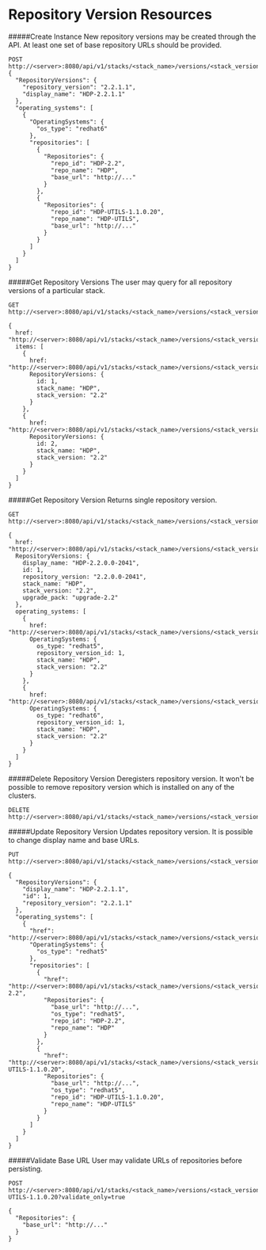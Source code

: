 <!---
Licensed to the Apache Software Foundation (ASF) under one or more
contributor license agreements. See the NOTICE file distributed with
this work for additional information regarding copyright ownership.
The ASF licenses this file to You under the Apache License, Version 2.0
(the "License"); you may not use this file except in compliance with
the License. You may obtain a copy of the License at

http://www.apache.org/licenses/LICENSE-2.0

Unless required by applicable law or agreed to in writing, software
distributed under the License is distributed on an "AS IS" BASIS,
WITHOUT WARRANTIES OR CONDITIONS OF ANY KIND, either express or implied.
See the License for the specific language governing permissions and
limitations under the License.
-->

# Repository Version Resources

#####Create Instance
New repository versions may be created through the API. At least one set of base repository URLs should be provided.

    POST http://<server>:8080/api/v1/stacks/<stack_name>/versions/<stack_version>/repository_versions/
    {
      "RepositoryVersions": {
        "repository_version": "2.2.1.1",
        "display_name": "HDP-2.2.1.1"
      },
      "operating_systems": [
        {
          "OperatingSystems": {
            "os_type": "redhat6"
          },
          "repositories": [
            {
              "Repositories": {
                "repo_id": "HDP-2.2",
                "repo_name": "HDP",
                "base_url": "http://..."
              }
            },
            {
              "Repositories": {
                "repo_id": "HDP-UTILS-1.1.0.20",
                "repo_name": "HDP-UTILS",
                "base_url": "http://..."
              }
            }
          ]
        }
      ]
    }

#####Get Repository Versions
The user may query for all repository versions of a particular stack.

    GET http://<server>:8080/api/v1/stacks/<stack_name>/versions/<stack_version>/repository_versions/

    {
      href: "http://<server>:8080/api/v1/stacks/<stack_name>/versions/<stack_version>/repository_versions/",
      items: [
        {
          href: "http://<server>:8080/api/v1/stacks/<stack_name>/versions/<stack_version>/repository_versions/1",
          RepositoryVersions: {
            id: 1,
            stack_name: "HDP",
            stack_version: "2.2"
          }
        },
        {
          href: "http://<server>:8080/api/v1/stacks/<stack_name>/versions/<stack_version>/repository_versions/2",
          RepositoryVersions: {
            id: 2,
            stack_name: "HDP",
            stack_version: "2.2"
          }
        }
      ]
    }

#####Get Repository Version
Returns single repository version.

    GET http://<server>:8080/api/v1/stacks/<stack_name>/versions/<stack_version>/repository_versions/1

    {
      href: "http://<server>:8080/api/v1/stacks/<stack_name>/versions/<stack_version>/repository_versions/1",
      RepositoryVersions: {
        display_name: "HDP-2.2.0.0-2041",
        id: 1,
        repository_version: "2.2.0.0-2041",
        stack_name: "HDP",
        stack_version: "2.2",
        upgrade_pack: "upgrade-2.2"
      },
      operating_systems: [
        {
          href: "http://<server>:8080/api/v1/stacks/<stack_name>/versions/<stack_version>/repository_versions/1/operating_systems/redhat5",
          OperatingSystems: {
            os_type: "redhat5",
            repository_version_id: 1,
            stack_name: "HDP",
            stack_version: "2.2"
          }
        },
        {
          href: "http://<server>:8080/api/v1/stacks/<stack_name>/versions/<stack_version>/repository_versions/1/operating_systems/redhat6",
          OperatingSystems: {
            os_type: "redhat6",
            repository_version_id: 1,
            stack_name: "HDP",
            stack_version: "2.2"
          }
        }
      ]
    }
    
#####Delete Repository Version
Deregisters repository version. It won't be possible to remove repository version which is installed on any of the clusters.

    DELETE http://<server>:8080/api/v1/stacks/<stack_name>/versions/<stack_version>/repository_versions/1

#####Update Repository Version
Updates repository version. It is possible to change display name and base URLs. 

    PUT http://<server>:8080/api/v1/stacks/<stack_name>/versions/<stack_version>/repository_versions/1
    
    {
      "RepositoryVersions": {
        "display_name": "HDP-2.2.1.1",
        "id": 1,
        "repository_version": "2.2.1.1"
      },
      "operating_systems": [
        {
          "href": "http://<server>:8080/api/v1/stacks/<stack_name>/versions/<stack_version>/repository_versions/1/operating_systems/redhat5",
          "OperatingSystems": {
            "os_type": "redhat5"
          },
          "repositories": [
            {
              "href": "http://<server>:8080/api/v1/stacks/<stack_name>/versions/<stack_version>/repository_versions/1/operating_systems/redhat5/repositories/HDP-2.2",
              "Repositories": {
                "base_url": "http://...",
                "os_type": "redhat5",
                "repo_id": "HDP-2.2",
                "repo_name": "HDP"
              }
            },
            {
              "href": "http://<server>:8080/api/v1/stacks/<stack_name>/versions/<stack_version>/repository_versions/1/operating_systems/redhat5/repositories/HDP-UTILS-1.1.0.20",
              "Repositories": {
                "base_url": "http://...",
                "os_type": "redhat5",
                "repo_id": "HDP-UTILS-1.1.0.20",
                "repo_name": "HDP-UTILS"
              }
            }
          ]
        }
      ]
    }
    
#####Validate Base URL
User may validate URLs of repositories before persisting.

    POST http://<server>:8080/api/v1/stacks/<stack_name>/versions/<stack_version>/operating_systems/redhat5/repositories/HDP-UTILS-1.1.0.20?validate_only=true

    {
      "Repositories": {
        "base_url": "http://..."
      }
    }
    
